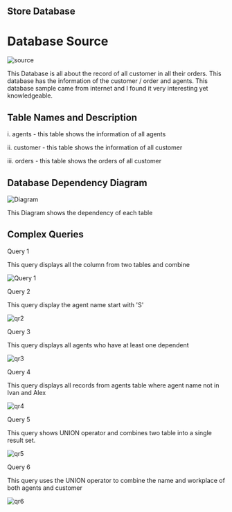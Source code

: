 ## Store Database

# Database Source

![source](https://user-images.githubusercontent.com/73158904/103331945-178a5b00-4aa3-11eb-8a9d-590c59a86c44.png)

This Database is all about the record of all customer in all their orders. This database has the information of the customer / order and agents. This database sample came from internet and I found it very interesting yet knowledgeable.

## Table Names and Description
   i. agents - this table shows the information of all agents

   ii. customer - this table shows the information of all customer

   iii. orders - this table shows the orders of all customer
   
## Database Dependency Diagram

![Diagram](https://user-images.githubusercontent.com/73158904/103334209-8966a280-4aab-11eb-86a0-08b2f202effa.png)


This Diagram shows the dependency of each table


## Complex Queries

Query 1

This query displays all the column from two tables and combine

![Query 1](https://user-images.githubusercontent.com/73158904/103334406-2590a980-4aac-11eb-81b5-60f775f29267.png)

Query 2

This query display the agent name start with 'S'

![qr2](https://user-images.githubusercontent.com/73158904/103334587-ee6ec800-4aac-11eb-925a-b497a21b4357.png)

Query 3

This query displays all agents who have at least one dependent

![qr3](https://user-images.githubusercontent.com/73158904/103334968-7a352400-4aae-11eb-8f0c-b622b38b8174.png)

Query 4

This query displays all records from agents table where agent name not in Ivan and Alex

![qr4](https://user-images.githubusercontent.com/73158904/103335406-ce8cd380-4aaf-11eb-9e91-303bfda5646d.png)

Query 5

This query shows UNION operator and combines two table into a single result set.

![qr5](https://user-images.githubusercontent.com/73158904/103335835-44456f00-4ab1-11eb-85c6-ad9326fd803e.png)

Query 6

This query uses the UNION operator to combine the name and workplace of both agents and customer

![qr6](https://user-images.githubusercontent.com/73158904/103336109-0f85e780-4ab2-11eb-9de7-d6da009b4f36.png)

